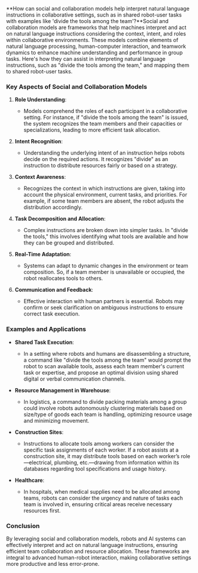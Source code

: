 **How can social and collaboration models help interpret natural language instructions in collaborative settings, such as in shared robot-user tasks with examples like 'divide the tools among the team'?**Social and collaboration models are frameworks that help machines interpret and act on natural language instructions considering the context, intent, and roles within collaborative environments. These models combine elements of natural language processing, human-computer interaction, and teamwork dynamics to enhance machine understanding and performance in group tasks. Here's how they can assist in interpreting natural language instructions, such as "divide the tools among the team," and mapping them to shared robot-user tasks.

### Key Aspects of Social and Collaboration Models

1. **Role Understanding**: 
   - Models comprehend the roles of each participant in a collaborative setting. For instance, if "divide the tools among the team" is issued, the system recognizes the team members and their capacities or specializations, leading to more efficient task allocation.
   
2. **Intent Recognition**:
   - Understanding the underlying intent of an instruction helps robots decide on the required actions. It recognizes "divide" as an instruction to distribute resources fairly or based on a strategy.

3. **Context Awareness**:
   - Recognizes the context in which instructions are given, taking into account the physical environment, current tasks, and priorities. For example, if some team members are absent, the robot adjusts the distribution accordingly.

4. **Task Decomposition and Allocation**:
   - Complex instructions are broken down into simpler tasks. In "divide the tools," this involves identifying what tools are available and how they can be grouped and distributed.

5. **Real-Time Adaptation**:
   - Systems can adapt to dynamic changes in the environment or team composition. So, if a team member is unavailable or occupied, the robot reallocates tools to others.

6. **Communication and Feedback**:
   - Effective interaction with human partners is essential. Robots may confirm or seek clarification on ambiguous instructions to ensure correct task execution.

### Examples and Applications

- **Shared Task Execution**: 
  - In a setting where robots and humans are disassembling a structure, a command like "divide the tools among the team" would prompt the robot to scan available tools, assess each team member's current task or expertise, and propose an optimal division using shared digital or verbal communication channels.

- **Resource Management in Warehouse**: 
  - In logistics, a command to divide packing materials among a group could involve robots autonomously clustering materials based on size/type of goods each team is handling, optimizing resource usage and minimizing movement.

- **Construction Sites**:
  - Instructions to allocate tools among workers can consider the specific task assignments of each worker. If a robot assists at a construction site, it may distribute tools based on each worker’s role—electrical, plumbing, etc.—drawing from information within its databases regarding tool specifications and usage history.

- **Healthcare**:
  - In hospitals, when medical supplies need to be allocated among teams, robots can consider the urgency and nature of tasks each team is involved in, ensuring critical areas receive necessary resources first.

### Conclusion

By leveraging social and collaboration models, robots and AI systems can effectively interpret and act on natural language instructions, ensuring efficient team collaboration and resource allocation. These frameworks are integral to advanced human-robot interaction, making collaborative settings more productive and less error-prone.